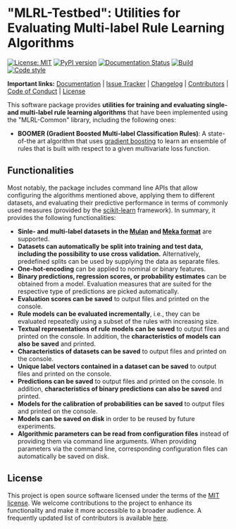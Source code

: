# "MLRL-Testbed": Utilities for Evaluating Multi-label Rule Learning Algorithms

[![License: MIT](https://img.shields.io/badge/License-MIT-yellow.svg)](https://opensource.org/licenses/MIT)
[![PyPI version](https://badge.fury.io/py/mlrl-testbed.svg)](https://badge.fury.io/py/mlrl-testbed)
[![Documentation Status](https://readthedocs.org/projects/mlrl-boomer/badge/?version=latest)](https://mlrl-boomer.readthedocs.io/en/latest/?badge=latest)
[![Build](https://github.com/mrapp-ke/MLRL-Boomer/actions/workflows/test_build.yml/badge.svg)](https://github.com/mrapp-ke/MLRL-Boomer/actions/workflows/test_build.yml)
[![Code style](https://github.com/mrapp-ke/MLRL-Boomer/actions/workflows/test_format.yml/badge.svg)](https://github.com/mrapp-ke/MLRL-Boomer/actions/workflows/test_format.yml)

**Important links:** [Documentation](https://mlrl-boomer.readthedocs.io) | [Issue Tracker](https://github.com/mrapp-ke/MLRL-Boomer/issues) | [Changelog](https://github.com/mrapp-ke/MLRL-Boomer/blob/92ea9ac5e4b8f6c9b7557d0bee250ce9f75a32f4/CHANGELOG.md) | [Contributors](https://github.com/mrapp-ke/MLRL-Boomer/blob/92ea9ac5e4b8f6c9b7557d0bee250ce9f75a32f4/CONTRIBUTORS.md) | [Code of Conduct](https://github.com/mrapp-ke/MLRL-Boomer/blob/92ea9ac5e4b8f6c9b7557d0bee250ce9f75a32f4/CODE_OF_CONDUCT.md) | [License](https://github.com/mrapp-ke/MLRL-Boomer/blob/92ea9ac5e4b8f6c9b7557d0bee250ce9f75a32f4/LICENSE.md)

This software package provides **utilities for training and evaluating single- and multi-label rule learning algorithms** that have been implemented using the "MLRL-Common" library, including the following ones:

* **BOOMER (Gradient Boosted Multi-label Classification Rules)**: A state-of-the art algorithm that uses [gradient boosting](https://en.wikipedia.org/wiki/Gradient_boosting) to learn an ensemble of rules that is built with respect to a given multivariate loss function.

## Functionalities

Most notably, the package includes command line APIs that allow configuring the algorithms mentioned above, applying them to different datasets, and evaluating their predictive performance in terms of commonly used measures (provided by the [scikit-learn](https://scikit-learn.org/) framework). In summary, it provides the following functionalities:

* **Sinle- and multi-label datasets in the [Mulan](http://mulan.sourceforge.net/format.html) and [Meka format](https://waikato.github.io/meka/datasets/)** are supported.
* **Datasets can automatically be split into training and test data, including the possibility to use cross validation.** Alternatively, predefined splits can be used by supplying the data as separate files.
* **One-hot-encoding** can be applied to nominal or binary features.
* **Binary predictions, regression scores, or probability estimates** can be obtained from a model. Evaluation measures that are suited for the respective type of predictions are picked automatically.
* **Evaluation scores can be saved** to output files and printed on the console.
* **Rule models can be evaluated incrementally**, i.e., they can be evaluated repeatedly using a subset of the rules with increasing size.
* **Textual representations of rule models can be saved** to output files and printed on the console. In addition, the **characteristics of models can also be saved** and printed.
* **Characteristics of datasets can be saved** to output files and printed on the console.
* **Unique label vectors contained in a dataset can be saved** to output files and printed on the console.
* **Predictions can be saved** to output files and printed on the console. In addition, **characteristics of binary predictions can also be saved** and printed.
* **Models for the calibration of probabilities can be saved** to output files and printed on the console.
* **Models can be saved on disk** in order to be reused by future experiments.
* **Algorithmic parameters can be read from configuration files** instead of providing them via command line arguments. When providing parameters via the command line, corresponding configuration files can automatically be saved on disk.

## License

This project is open source software licensed under the terms of the [MIT license](https://github.com/mrapp-ke/MLRL-Boomer/blob/92ea9ac5e4b8f6c9b7557d0bee250ce9f75a32f4/LICENSE.md). We welcome contributions to the project to enhance its functionality and make it more accessible to a broader audience. A frequently updated list of contributors is available [here](https://github.com/mrapp-ke/MLRL-Boomer/blob/92ea9ac5e4b8f6c9b7557d0bee250ce9f75a32f4/CONTRIBUTORS.md). 
